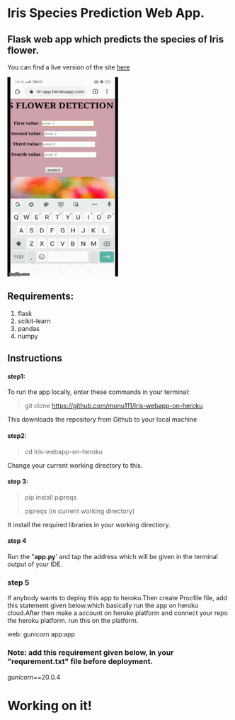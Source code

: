 # Iris Species Prediction Web App.

## Flask web app which predicts the species of Iris flower.

You can find a live version of the site [here](https://iris--ml--app.herokuapp.com/)

<img src="demo.gif" height="450" width="250">


## Requirements:
1. flask
2. scikit-learn
3. pandas
4. numpy

## Instructions

#### step1:
To run the app locally, enter these commands in your terminal: 

> git clone https://github.com/monu111/Iris-webapp-on-heroku

This downloads the repository from Github to your local machine
#### step2:
> cd Iris-webapp-on-heroku

Change your current working directory to this.
#### step 3:
> pip install pipreqs

> pipreqs                          (in current working directory)

It install the required libraries in your working directiory.

#### step 4
Run the "__app.py__' and tap the address which will be given in the terminal output of your IDE.

### step 5
If anybody wants  to deploy this app to heroku.Then create Procfile file, add this statement given below.which basically  run the app on heroku cloud.After then make a account 
on heruko platform and connect your repo the heroku platform. run this on the platform.

web: gunicorn app:app


### Note: add this requirement given below, in your "requrement.txt" file before deployment.
gunicorn==20.0.4


# Working on it!
